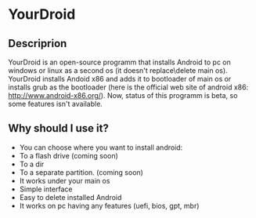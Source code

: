 # YourDroid
## Descriprion
YourDroid is an open-source programm that installs Android to pc on windows or linux as a second os (it doesn't replace\delete main os). YourDroid installs Andoid x86 and adds it to bootloader of main os or installs grub as the bootloader (here is the official web site of android x86: http://www.android-x86.org/). Now, status of this programm is beta, so some  features isn't available.
## Why should I use it?
- You can choose where you want to install android: 
 - To a flash drive (coming soon)
 - To a dir 
 - To a separate partition. (coming soon)
- It works under your main os
- Simple interface
- Easy to delete installed Android
- It works on pc having any features (uefi, bios, gpt, mbr)
